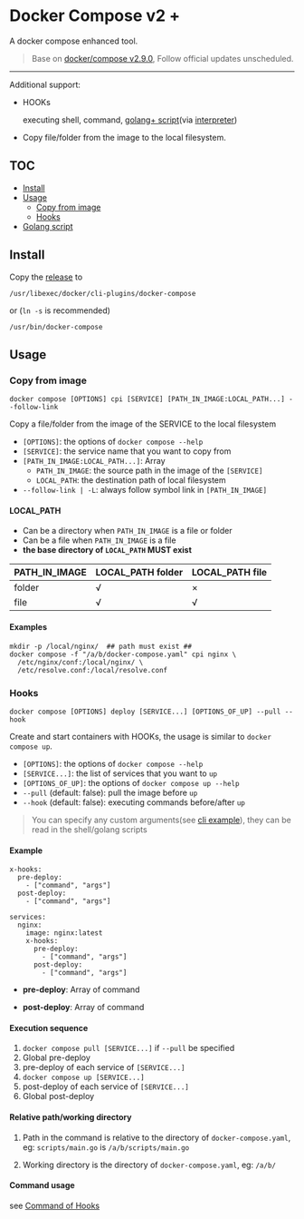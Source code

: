 # Docker Compose v2 +

A docker compose enhanced tool. 

> Base on [docker/compose v2.9.0](https://github.com/docker/compose), Follow official updates unscheduled.

---

Additional support: 

- HOOKs

  executing shell, command, [golang+ script](https://github.com/goplus/gop
  )(via [interpreter](https://github.com/goplus/igop))

- Copy file/folder from the image to the local filesystem.


## TOC

- [Install](#Install)
- [Usage](#Usage)
  - [Copy from image](#Copy-from-image)
  - [Hooks](#Hooks)
- [Golang script](#Golang-script)

## Install

Copy the [release](https://github.com/fly-studio/docker-compose/releases) to 
```
/usr/libexec/docker/cli-plugins/docker-compose 
```

or (`ln -s` is recommended)

```
/usr/bin/docker-compose
```

## Usage

### Copy from image

```
docker compose [OPTIONS] cpi [SERVICE] [PATH_IN_IMAGE:LOCAL_PATH...] --follow-link
```

Copy a file/folder from the image of the SERVICE to the local filesystem

- `[OPTIONS]`: the options of `docker compose --help`
- `[SERVICE]`: the service name that you want to copy from
- `[PATH_IN_IMAGE:LOCAL_PATH...]`: Array 
  - `PATH_IN_IMAGE`: the source path in the image of the `[SERVICE]`
  - `LOCAL_PATH`: the destination path of local filesystem
- `--follow-link | -L`: always follow symbol link in `[PATH_IN_IMAGE]`

#### LOCAL_PATH 

- Can be a directory when `PATH_IN_IMAGE` is a file or folder
- Can be a file when `PATH_IN_IMAGE` is a file
- **the base directory of `LOCAL_PATH` MUST exist** 

| PATH_IN_IMAGE | LOCAL_PATH folder | LOCAL_PATH file |
|---------------|-------------------|-----------------|
| folder        | √                 | ×               |
| file          | √                 | √               |

#### Examples

```
mkdir -p /local/nginx/  ## path must exist ##
docker compose -f "/a/b/docker-compose.yaml" cpi nginx \
  /etc/nginx/conf:/local/nginx/ \ 
  /etc/resolve.conf:/local/resolve.conf
```

### Hooks

```
docker compose [OPTIONS] deploy [SERVICE...] [OPTIONS_OF_UP] --pull --hook
```

Create and start containers with HOOKs, the usage is similar to `docker compose up`.

- `[OPTIONS]`: the options of `docker compose --help`
- `[SERVICE...]`: the list of services that you want to `up`
- `[OPTIONS_OF_UP]`: the options of `docker compose up --help`
- `--pull` (default: false): pull the image before `up`
- `--hook` (default: false): executing commands before/after `up`

> You can specify any custom arguments(see [cli example](docs/hooks-command.md#Quick-start)), they can be read in the shell/golang scripts

#### Example
```
x-hooks:
  pre-deploy:
    - ["command", "args"]  
  post-deploy:
    - ["command", "args"]
    
services:
  nginx:
    image: nginx:latest
    x-hooks:
      pre-deploy:
        - ["command", "args"]  
      post-deploy:
        - ["command", "args"]
```

- **pre-deploy**: Array of command

- **post-deploy**: Array of command

#### Execution sequence

1. `docker compose pull [SERVICE...]` if `--pull` be specified
2. Global pre-deploy 
3. pre-deploy of each service of `[SERVICE...]`
4. `docker compose up [SERVICE...]`
5. post-deploy of each service of `[SERVICE...]`
6. Global post-deploy

#### Relative path/working directory

1. Path in the command is relative to the directory of `docker-compose.yaml`,  eg: `scripts/main.go` is `/a/b/scripts/main.go`

2. Working directory is the directory of `docker-compose.yaml`, eg: `/a/b/`

#### Command usage

  see [Command of Hooks](docs/hooks-command.md)